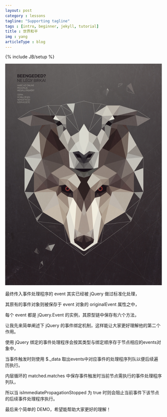 ```yaml
---
layout: post
category : lessons
tagline: "Supporting tagline"
tags : [intro, beginner, jekyll, tutorial]
title : 世界和平
img : yang
articleType : blog
---
```

{% include JB/setup %}

![mahua](/images/post-image/jekyll-introduction.jpg)

最终传入事件处理程序的 event 其实已经被 jQuery 做过标准化处理，

其原有的事件对象则被保存于 event 对象的 originalEvent 属性之中，

每个 event 都是 jQuery.Event 的实例，其原型链中保存有六个方法，

让我先来简单阐述下 jQuery 的事件绑定机制，这样能让大家更好理解他的第二个作用。

使用 jQuery 绑定的事件处理程序会按其类型与绑定顺序存于节点相应的events对象中，

当事件触发时则使用 $._data 取出events中对应事件的处理程序列队以便后续遍历执行。

内层循环的 matched.matches 中保存事件触发时当前节点需执行的事件处理程序列队，

所以当 isImmediatePropagationStopped 为 true 时则会阻止当前事件下该节点的后续事件处理程序执行。

最后来个简单的 DEMO，希望能帮助大家更好的理解！